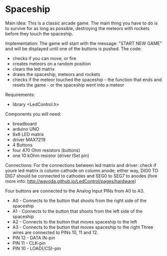 # Spaceship

Main idea:
  This is a classic arcade game. The main thing you have to do is to survive for as long as possible, destroying the meteors with rockets  before they touch the spaceship.

Implementation:
  The game will start with the message: "START NEW GAME" and will be displayed until one of the buttons is pushed. The code:
  - checks if you can move, or fire
  - creates meteors on a random position
  - clears the led matrix
  - draws the spaceship, meteors and rockets
  - checks if the meteor touched the spaceship - the function that ends and resets the game - or the spaceship went into a meteor
  
Requirements:
 - library <LedControl.h>
 
 Components you will need:
 - breadboard
 - arduino UNO
 - 8x8 LED matrix 
 - driver MAX7219
 - 4 Buttons
 - four 470 Ohm resistors (buttons)
 - one 10 kOhm resistor (driver ISet pin)
 
Connections:
For the connections between led matrix and driver:
  check if youre led matrix is column cathode on column anode; either way, DIG0 TO DIG7 should be connected to cathodes and SEG0 to SEG7   to anodes (fore more info: http://wayoda.github.io/LedControl/pages/hardware)
  
  

Four buttons are connected to the Analog Input PINs from A0 to A3.
- A0 - Connects to the button that shoots from the right side of the spaceship
- A1 - Connects to the button that shoots from the left side of the spaceship
- A2 - Connects to the button that moves spaceship to the left
- A3 - Connects to the button that moves spaceship to the right
Three wires are connected to PINs 10, 11 and 12.
- PIN 12 - DATA IN-pin
- PIN 11 - CLK-pin
- PIN 10 - LOAD(/CS)-pin

